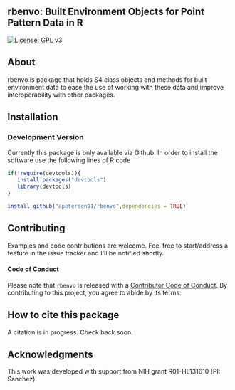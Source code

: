## rbenvo: Built Environment Objects for Point Pattern Data in R
<!-- badges: start -->
[![License: GPL v3](https://img.shields.io/badge/License-GPL%20v3-blue.svg)](https://www.gnu.org/licenses/gpl-3.0)
<!-- badges: end -->

## About

rbenvo is package that holds S4 class objects and methods for
built environment data to ease the use of working with these data 
and improve interoperability with other packages.


## Installation

### Development Version

 Currently this package is only available via Github. In order to install the software use the following 
 lines of R code

 ```r
 if(!require(devtools)){
	install.packages("devtools")
	library(devtools)
 }

install_github("apeterson91/rbenvo",dependencies = TRUE)
 ```

## Contributing

 Examples and code contributions are welcome. Feel free to start/address a feature in the issue tracker and I'll be notified shortly. 

#### Code of Conduct

Please note that `rbenvo` is released with a [Contributor Code of Conduct](https://www.contributor-covenant.org/). By contributing to this project, you agree to abide by its terms.


## How to cite this package

 A citation is in progress. Check back soon.

## Acknowledgments

This work was developed with support from NIH grant R01-HL131610 (PI: Sanchez).



